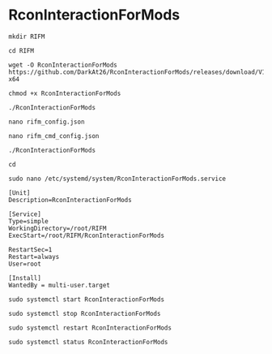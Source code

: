 # RconInteractionForMods

```
mkdir RIFM
```
```
cd RIFM
```
```
wget -O RconInteractionForMods https://github.com/DarkAt26/RconInteractionForMods/releases/download/V1.0/RconInteractionForMods.linux-x64
```
```
chmod +x RconInteractionForMods
```

```
./RconInteractionForMods
```
```
nano rifm_config.json
```
```
nano rifm_cmd_config.json
```
```
./RconInteractionForMods
```

```
cd
```

```
sudo nano /etc/systemd/system/RconInteractionForMods.service
```
```
[Unit]
Description=RconInteractionForMods

[Service]
Type=simple
WorkingDirectory=/root/RIFM
ExecStart=/root/RIFM/RconInteractionForMods

RestartSec=1
Restart=always
User=root

[Install]
WantedBy = multi-user.target
```
```
sudo systemctl start RconInteractionForMods
```
```
sudo systemctl stop RconInteractionForMods
```
```
sudo systemctl restart RconInteractionForMods
```
```
sudo systemctl status RconInteractionForMods
```
